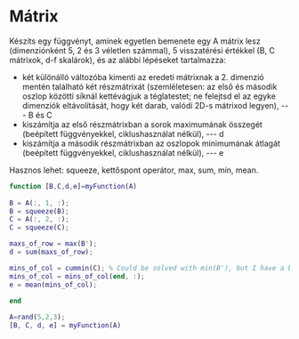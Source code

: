 # Mátrix

Készíts egy függvényt, aminek egyetlen bemenete egy A mátrix lesz (dimenziónként 5, 2 és 3 véletlen számmal), 5 visszatérési értékkel (B, C mátrixok, d\-f skalárok), és az alábbi lépéseket tartalmazza:

*   két különálló változóba kimenti az eredeti mátrixnak a 2. dimenzió mentén található két részmátrixát (szemléletesen: az első és második oszlop közötti síknál kettévágjuk a téglatestet; ne felejtsd el az egyke dimenziók eltávolítását, hogy két darab, valódi 2D-s mátrixod legyen), --- B és C
*   kiszámítja az első részmátrixban a sorok maximumának összegét (beépített függvényekkel, ciklushasználat nélkül), --- d
*   kiszámítja a második részmátrixban az oszlopok minimumának átlagát (beépített függvényekkel, ciklushasználat nélkül), --- e

Hasznos lehet: squeeze, kettőspont operátor, max, sum, min, mean.

```matlab
function [B,C,d,e]=myFunction(A)
    
B = A(:, 1, :);
B = squeeze(B);
C = A(:, 2, :);
C = squeeze(C);

maxs_of_row = max(B');
d = sum(maxs_of_row);

mins_of_col = cummin(C); % Could be solved with min(B'), but I have a bias against cummin
mins_of_col = mins_of_col(end, :);
e = mean(mins_of_col);
    
end
```

```matlab
A=rand(5,2,3);
[B, C, d, e] = myFunction(A)
```
